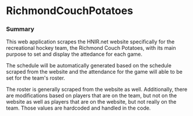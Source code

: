 # RichmondCouchPotatoes

### Summary
This web application scrapes the HNIR.net website specifically for the recreational hockey team, the Richmond Couch Potatoes, with its main purpose to set and display the attedance for each game.

The schedule will be automatically generated based on the schedule scraped from the website and the attendance for the game will able to be set for the team's roster.

The roster is generally scraped from the website as well.  Additionally, there are modifications based on players that are on the team, but not on the website as well as players that are on the website, but not really on the team.  Those values are hardcoded and handled in the code.
